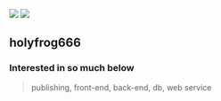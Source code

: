 <div>
    <img src="https://img.shields.io/github/followers/holyfrog666?style=social" style="height:auto;">
    <img src="https://hits.seeyoufarm.com/api/count/incr/badge.svg?url=https%3A%2F%2Fgithub.com%2Fholyfrog666%2Fhit-counter&count_bg=%23E35454&title_bg=%237C7B7B&icon=github.svg&icon_color=%23FFFFFF&title=hits&edge_flat=false"/ style="height:auto;">
</div>

## holyfrog666

### Interested in so much below

> publishing, front-end, back-end, db, web service
